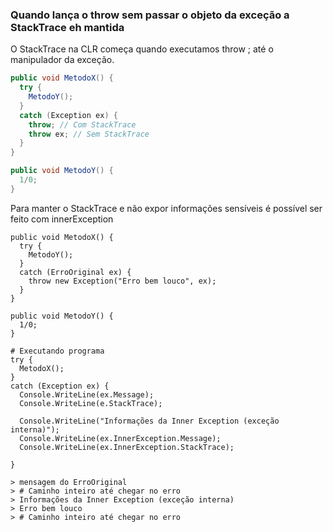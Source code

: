 ### Quando lança o throw sem passar o objeto da exceção a StackTrace eh mantida

O StackTrace na CLR começa quando executamos throw <objeto de exception>; até o manipulador da exceção.

```csharp
public void MetodoX() {
  try {
    MetodoY();
  }
  catch (Exception ex) {
    throw; // Com StackTrace
    throw ex; // Sem StackTrace
  }
}

public void MetodoY() {
  1/0;
}
```

Para manter o StackTrace e não expor informações sensíveis é possível ser feito com innerException

```
public void MetodoX() {
  try {
    MetodoY();
  }
  catch (ErroOriginal ex) {
    throw new Exception("Erro bem louco", ex);
  }
}

public void MetodoY() {
  1/0;
}

# Executando programa
try {
  MetodoX();
}
catch (Exception ex) {
  Console.WriteLine(ex.Message);
  Console.WriteLine(e.StackTrace);
  
  Console.WriteLine("Informações da Inner Exception (exceção interna)");
  Console.WriteLine(ex.InnerException.Message);
  Console.WriteLine(ex.InnerException.StackTrace);
  
}

> mensagem do ErroOriginal
> # Caminho inteiro até chegar no erro
> Informações da Inner Exception (exceção interna)
> Erro bem louco
> # Caminho inteiro até chegar no erro
```
